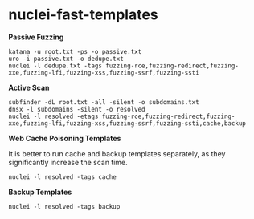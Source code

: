 # nuclei-fast-templates

**Passive Fuzzing**
```
katana -u root.txt -ps -o passive.txt
uro -i passive.txt -o dedupe.txt 
nuclei -l dedupe.txt -tags fuzzing-rce,fuzzing-redirect,fuzzing-xxe,fuzzing-lfi,fuzzing-xss,fuzzing-ssrf,fuzzing-ssti
```

**Active Scan**
```
subfinder -dL root.txt -all -silent -o subdomains.txt
dnsx -l subdomains -silent -o resolved
nuclei -l resolved -etags fuzzing-rce,fuzzing-redirect,fuzzing-xxe,fuzzing-lfi,fuzzing-xss,fuzzing-ssrf,fuzzing-ssti,cache,backup
```

**Web Cache Poisoning Templates**

It is better to run cache and backup templates separately, as they significantly increase the scan time.
```
nuclei -l resolved -tags cache
```

**Backup Templates**
```
nuclei -l resolved -tags backup
```